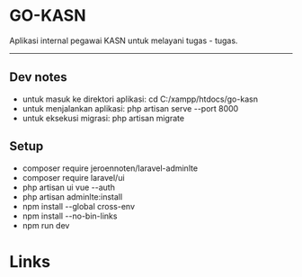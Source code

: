 # GO-KASN

Aplikasi internal pegawai KASN untuk melayani tugas - tugas.

---

## Dev notes

- untuk masuk ke direktori aplikasi: cd C:/xampp/htdocs/go-kasn
- untuk menjalankan aplikasi: php artisan serve --port 8000
- untuk eksekusi migrasi: php artisan migrate

## Setup
- composer require jeroennoten/laravel-adminlte
- composer require laravel/ui
- php artisan ui vue --auth
- php artisan adminlte:install
- npm install --global cross-env
- npm install --no-bin-links
- npm run dev  

# Links
